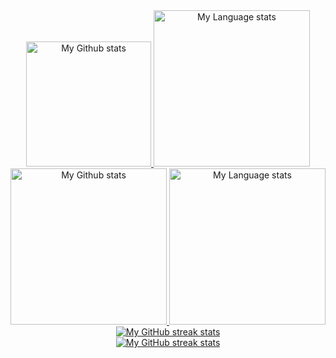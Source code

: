 <!-- GRS (Light Mode) -->
<div align="center"> 
  <a href="https://github.com/mrKesquivel17#gh-light-mode-only">
    <img
      src="https://github-readme-stats-steel-omega.vercel.app/api?username=mrKesquivel17&show_icons=true&include_all_commits=true&hide_border=true&number_format=long&rank_icon=percentile&show=reviews,discussions_started,discussions_answered#gh-light-mode-only"
      alt="My Github stats"
      height="200"
    />
  </a>
  <a href="https://github.com/mrKesquivel171#gh-light-mode-only">
    <img
      src="https://github-readme-stats-steel-omega.vercel.app/api/top-langs/?username=mrKesquivel17&layout=compact&hide_border=true&langs_count=10#gh-light-mode-only"
      alt="My Language stats"
      height="250"
    />
  </a>
</div>

<!-- GRS (Dark Mode) -->
<div align="center"> 
  <a href="https://github.com/mrKesquivel17#gh-dark-mode-only">
    <img
      src="https://github-readme-stats-steel-omega.vercel.app/api?username=mrKesquivel17&show_icons=true&include_all_commits=true&icon_color=2d77dc&title_color=2d77dc&text_color=ffffff&bg_color=0d1117&hide_border=true&number_format=long&rank_icon=percentile&show=reviews,discussions_started,discussions_answered#gh-dark-mode-only"
      alt="My Github stats"
      height="250"
    />
  </a>
  <a href="https://github.com/mrKesquivel17#gh-dark-mode-only">
    <img
      src="https://github-readme-stats-steel-omega.vercel.app/api/top-langs/?username=mrKesquivel17&layout=compact&icon_color=2d77dc&title_color=2d77dc&text_color=ffffff&bg_color=0d1117&hide_border=true&langs_count=10#gh-dark-mode-only"
      alt="My Language stats"
      height="250"
    />
  </a>
</div>

<!-- Streal stats (Light mode) -->
<div align="center">
  <a href="https://github.com/mrKesquivel17#gh-light-mode-only">
    <img
       src="https://streak-stats.demolab.com/?user=mrKesquivel17&locale=en&type=svg&hide_border=true&fire=2d77dc&ring=2d77dc&currStreakLabel=000000"
       alt="My GitHub streak stats"
     />
  </a>
</div>


<!-- Streal stats (Dark mode) -->
<div align="center">
  <a href="https://github.com/mrKesquivel17#gh-dark-mode-only">
    <img
       src="https://streak-stats.demolab.com/?user=mrKesquivel17&background=0d1117&currStreakNum=ffffff&sideNums=ffffff&currStreakLabel=ffffff&sideLabels=ffffff&dates=ffffff&fire=2d77dc&ring=2d77dc&locale=en&type=svg&hide_border=true"
       alt="My GitHub streak stats"
     />
  </a>
</div>

